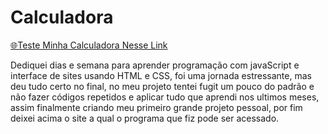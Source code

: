 # Calculadora
[🌐Teste Minha Calculadora Nesse Link](https://lordzerovx.github.io/Calculadora/)

Dediquei dias e semana para aprender programação com javaScript e interface de sites usando HTML e CSS, foi uma jornada estressante, mas deu tudo certo no final, no meu projeto tentei fugit um pouco do padrão e não fazer códigos repetidos e aplicar tudo que aprendi nos ultimos meses, assim finalmente criando meu primeiro grande projeto pessoal, por fim deixei acima o site a qual o programa que fiz pode ser acessado.